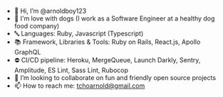- 👋  Hi, I’m @arnoldboy123
- 🐶  I'm love with dogs (I work as a Software Engineer at a healthy dog food company)
- 🔤  Languages: Ruby, Javascript (Typescript)
- 📚  Framework, Libraries & Tools: Ruby on Rails, React.js, Apollo GraphQL
- ⛔️  CI/CD pipeline: Heroku, MergeQueue, Launch Darkly, Sentry, Amplitude, ES Lint, Sass Lint, Rubocop
- 💞️  I’m looking to collaborate on fun and friendly open source projects
- 📫  How to reach me: tchoarnold@gmail.com

<!---
arnoldboy123/arnoldboy123 is a ✨ special ✨ repository because its `README.md` (this file) appears on your GitHub profile.
You can click the Preview link to take a look at your changes.
--->
